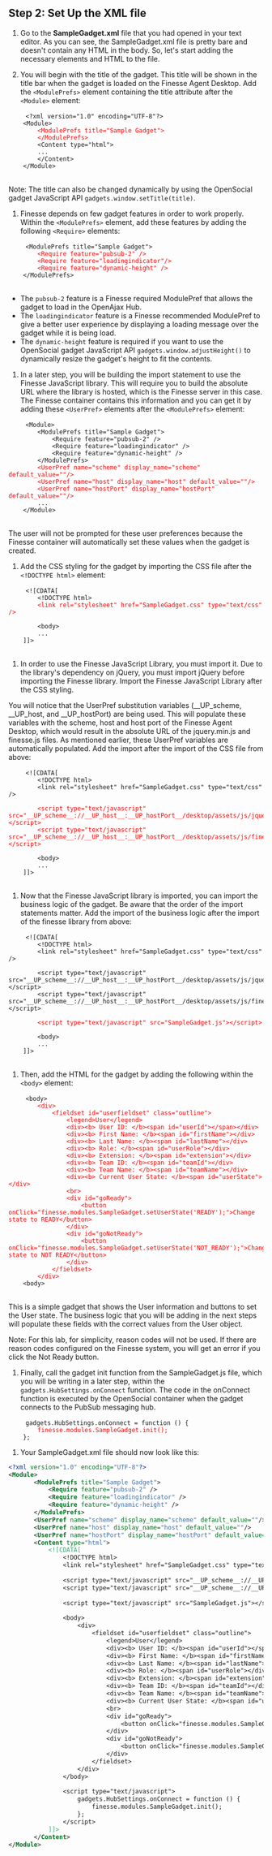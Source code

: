 ## Step 2: Set Up the XML file

1. Go to the **SampleGadget.xml** file that you had opened in your text editor.
As you can see, the SampleGadget.xml file is pretty bare and doesn't contain any HTML in the body. So, let's start adding the necessary elements and HTML to the file.

1. You will begin with the title of the gadget. This title will be shown in the title bar when the gadget is loaded on the Finesse Agent Desktop. Add the `<ModulePrefs>` element containing the title attribute after the `<Module>` element:

 <pre>
    <code class="lang-none">&lt;?xml version="1.0" encoding="UTF-8"?&gt;
    &lt;Module&gt;
        <span style="color:red">&lt;ModulePrefs title="Sample Gadget"&gt;
        &lt;/ModulePrefs&gt;</span>
        &lt;Content type="html"&gt;
        ...
        &lt;/Content&gt;
    &lt;/Module&gt;</code>
 </pre>
 
 Note: The title can also be changed dynamically by using the OpenSocial gadget JavaScript API `gadgets.window.setTitle(title)`.

1. Finesse depends on few gadget features in order to work properly. Within the `<ModulePrefs>` element, add these features by adding the following `<Require>` elements:

 <pre>
    <code class="lang-none">&lt;ModulePrefs title="Sample Gadget"&gt;
        <span style="color:red">&lt;Require feature="pubsub-2" /&gt;
        &lt;Require feature="loadingindicator"/&gt;
        &lt;Require feature="dynamic-height" /&gt;</span>
    &lt;/ModulePrefs&gt;</code>
 </pre>
 
 * The `pubsub-2` feature is a Finesse required ModulePref that allows the gadget to load in the OpenAjax Hub.
 * The `loadingindicator` feature is a Finesse recommended ModulePref to give a better user experience by displaying a loading message over the gadget while it is being load.
 * The `dynamic-height` feature is required if you want to use the OpenSocial gadget JavaScript API `gadgets.window.adjustHeight()` to dynamically resize the gadget's height to fit the contents.

1. In a later step, you will be building the import statement to use the Finesse JavaScript library. This will require you to build the absolute URL where the library is hosted, which is the Finesse server in this case. The Finesse container contains this information and you can get it by adding these `<UserPref>` elements after the `<ModulePrefs>` element:

 <pre>
    <code class="lang-none">&lt;Module&gt;
        &lt;ModulePrefs title="Sample Gadget"&gt;
            &lt;Require feature="pubsub-2" /&gt;
            &lt;Require feature="loadingindicator" /&gt;
            &lt;Require feature="dynamic-height" /&gt;
        &lt;/ModulePrefs&gt;
        <span style="color:red">&lt;UserPref name="scheme" display_name="scheme" default_value=""/&gt;
        &lt;UserPref name="host" display_name="host" default_value=""/&gt;
        &lt;UserPref name="hostPort" display_name="hostPort" default_value=""/&gt;</span>
        ...
    &lt;/Module&gt;</code>
 </pre>
 
 The user will not be prompted for these user preferences because the Finesse container will automatically set these values when the gadget is created.

1. Add the CSS styling for the gadget by importing the CSS file after the `<!DOCTYPE html>` element:

 <pre>
    <code class="lang-none">&lt;![CDATA[
        &lt;!DOCTYPE html&gt;
        <span style="color:red">&lt;link rel="stylesheet" href="SampleGadget.css" type="text/css" /&gt;</span>

        &lt;body&gt;
        ...
    ]]></code>
 </pre>
 
1. In order to use the Finesse JavaScript Library, you must import it. Due to the library's dependency on jQuery, you must import jQuery before importing the Finesse library. Import the Finesse JavaScript Library after the CSS styling.

 You will notice that the UserPref substitution variables (\_\_UP\_scheme, \_\_UP\_host, and \_\_UP\_hostPort) are being used. This will populate these variables with the scheme, host and host port of the Finesse Agent Desktop, which would result in the absolute URL of the jquery.min.js and finesse.js files. As mentioned earlier, these UserPref variables are automatically populated. Add the import after the import of the CSS file from above:

 <pre>
    <code class="lang-none">&lt;![CDATA[
        &lt;!DOCTYPE html&gt;
        &lt;link rel="stylesheet" href="SampleGadget.css" type="text/css" /&gt;
        
        <span style="color:red">&lt;script type="text/javascript" src="__UP_scheme__://__UP_host__:__UP_hostPort__/desktop/assets/js/jquery.min.js"&gt;&lt;/script&gt;
        &lt;script type="text/javascript" src="__UP_scheme__://__UP_host__:__UP_hostPort__/desktop/assets/js/finesse.js"&gt;&lt;/script&gt;</span>

        &lt;body&gt;
        ...
    ]]></code>
 </pre>
 
1. Now that the Finesse JavaScript library is imported, you can import the business logic of the gadget. Be aware that the order of the import statements matter. Add the import of the business logic after the import of the finesse library from above:
 
 <pre>
    <code class="lang-none">&lt;![CDATA[
        &lt;!DOCTYPE html&gt;
        &lt;link rel="stylesheet" href="SampleGadget.css" type="text/css" /&gt;
        
        &lt;script type="text/javascript" src="__UP_scheme__://__UP_host__:__UP_hostPort__/desktop/assets/js/jquery.min.js"&gt;&lt;/script&gt;
        &lt;script type="text/javascript" src="__UP_scheme__://__UP_host__:__UP_hostPort__/desktop/assets/js/finesse.js"&gt;&lt;/script&gt;
        
        <span style="color:red">&lt;script type="text/javascript" src="SampleGadget.js"&gt;&lt;/script&gt;</span>

        &lt;body&gt;
        ...
    ]]></code>
 </pre>
 
1. Then, add the HTML for the gadget by adding the following within the `<body>` element:

 <pre>
    <code class="lang-none">&lt;body&gt;
        <span style="color:red">&lt;div&gt;
            &lt;fieldset id="userfieldset" class="outline"&gt;
                &lt;legend&gt;User&lt;/legend&gt;
                &lt;div&gt;&lt;b&gt; User ID: &lt;/b&gt;&lt;span id="userId"&gt;&lt;/span&gt;&lt;/div&gt;
                &lt;div&gt;&lt;b&gt; First Name: &lt;/b&gt;&lt;span id="firstName"&gt;&lt;/div&gt;
                &lt;div&gt;&lt;b&gt; Last Name: &lt;/b&gt;&lt;span id="lastName"&gt;&lt;/div&gt;
                &lt;div&gt;&lt;b&gt; Role: &lt;/b&gt;&lt;span id="userRole"&gt;&lt;/div&gt;
                &lt;div&gt;&lt;b&gt; Extension: &lt;/b&gt;&lt;span id="extension"&gt;&lt;/div&gt;
                &lt;div&gt;&lt;b&gt; Team ID: &lt;/b&gt;&lt;span id="teamId"&gt;&lt;/div&gt;
                &lt;div&gt;&lt;b&gt; Team Name: &lt;/b&gt;&lt;span id="teamName"&gt;&lt;/div&gt;
                &lt;div&gt;&lt;b&gt; Current User State: &lt;/b&gt;&lt;span id="userState"&gt;&lt;/div&gt;
                &lt;br&gt;
                &lt;div id="goReady"&gt;
                    &lt;button onClick="finesse.modules.SampleGadget.setUserState('READY');"&gt;Change state to READY&lt;/button&gt;
                &lt;/div&gt;
                &lt;div id="goNotReady"&gt;
                    &lt;button onClick="finesse.modules.SampleGadget.setUserState('NOT_READY');"&gt;Change state to NOT READY&lt;/button&gt;
                &lt;/div&gt;
            &lt;/fieldset&gt;
        &lt;/div&gt;</span>
    &lt;body&gt;</code>
 </pre>
 
 This is a simple gadget that shows the User information and buttons to set the User state. The business logic that you will be adding in the next steps will populate these fields with the correct values from the User object. 

 Note: For this lab, for simplicity, reason codes will not be used. If there are reason codes configured on the Finesse system, you will get an error if you click the Not Ready button.
 
1. Finally, call the gadget init function from the SampleGadget.js file, which you will be writing in a later step, within the `gadgets.HubSettings.onConnect` function. The code in the onConnect function is executed by the OpenSocial container when the gadget connects to the PubSub messaging hub.

 <pre>
    <code class="lang-none">gadgets.HubSettings.onConnect = function () {
        <span style="color:red">finesse.modules.SampleGadget.init();</span>
    };</code>
</pre>

1. Your SampleGadget.xml file should now look like this:

 ```xml
<?xml version="1.0" encoding="UTF-8"?>
<Module>
        <ModulePrefs title="Sample Gadget">
            <Require feature="pubsub-2" />
            <Require feature="loadingindicator" />
            <Require feature="dynamic-height" />
        </ModulePrefs>
        <UserPref name="scheme" display_name="scheme" default_value=""/>
        <UserPref name="host" display_name="host" default_value=""/>
        <UserPref name="hostPort" display_name="hostPort" default_value=""/>
        <Content type="html">
            <![CDATA[
                <!DOCTYPE html>
                <link rel="stylesheet" href="SampleGadget.css" type="text/css" />
                
                <script type="text/javascript" src="__UP_scheme__://__UP_host__:__UP_hostPort__/desktop/assets/js/jquery.min.js"></script>
                <script type="text/javascript" src="__UP_scheme__://__UP_host__:__UP_hostPort__/desktop/assets/js/finesse.js"></script>
    
                <script type="text/javascript" src="SampleGadget.js"></script>
    
                <body>
                    <div>
                        <fieldset id="userfieldset" class="outline">
                            <legend>User</legend>
                            <div><b> User ID: </b><span id="userId"></span></div>
                            <div><b> First Name: </b><span id="firstName"></div>
                            <div><b> Last Name: </b><span id="lastName"></div>
                            <div><b> Role: </b><span id="userRole"></div>
                            <div><b> Extension: </b><span id="extension"></div>
                            <div><b> Team ID: </b><span id="teamId"></div>
                            <div><b> Team Name: </b><span id="teamName"></div>
                            <div><b> Current User State: </b><span id="userState"></div>
                            <br>
                            <div id="goReady">
                                <button onClick="finesse.modules.SampleGadget.setUserState('READY');">Change state to READY</button>
                            </div>
                            <div id="goNotReady">
                                <button onClick="finesse.modules.SampleGadget.setUserState('NOT_READY');">Change state to NOT READY</button>
                            </div>
                        </fieldset>
                    </div>
                </body>
    
                <script type="text/javascript">
                    gadgets.HubSettings.onConnect = function () {
                        finesse.modules.SampleGadget.init();
                    };
                </script>
            ]]>
        </Content>
</Module>
```